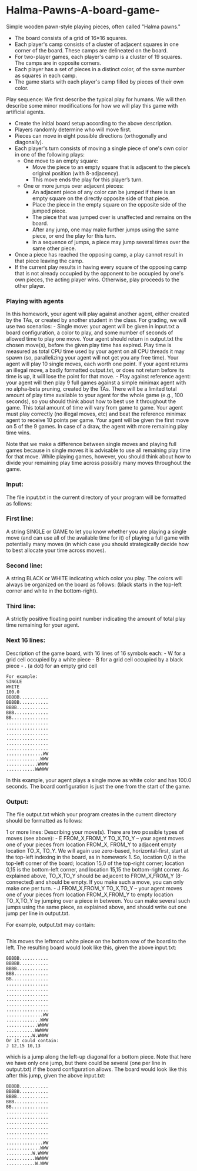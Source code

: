 # Halma-Pawns-A-board-game-

Simple wooden pawn-style playing pieces, often called "Halma pawns."
- The board consists of a grid of 16×16 squares.
- Each player's camp consists of a cluster of adjacent squares in one corner of the board.
These camps are delineated on the board.
- For two-player games, each player's camp is a cluster of 19 squares. The camps are in
opposite corners.
- Each player has a set of pieces in a distinct color, of the same number as squares in each
camp.
- The game starts with each player's camp filled by pieces of their own color.

Play sequence:
We first describe the typical play for humans. We will then describe some minor modifications
for how we will play this game with artificial agents.
- Create the initial board setup according to the above description.
- Players randomly determine who will move first.
- Pieces can move in eight possible directions (orthogonally and diagonally).
- Each player's turn consists of moving a single piece of one's own color in one of the
following plays:
     - One move to an empty square:
          - Move the piece to an empty square that is adjacent to the piece’s original
position (with 8-adjacency).
          - This move ends the play for this player’s turn.
     - One or more jumps over adjacent pieces:
          - An adjacent piece of any color can be jumped if there is an empty square
on the directly opposite side of that piece.
          - Place the piece in the empty square on the opposite side of the jumped
piece.
          - The piece that was jumped over is unaffected and remains on the board.
          - After any jump, one may make further jumps using the same piece, or end
the play for this turn.
          - In a sequence of jumps, a piece may jump several times over the same
other piece.
- Once a piece has reached the opposing camp, a play cannot result in that piece leaving
the camp.
- If the current play results in having every square of the opposing camp that is not already
occupied by the opponent to be occupied by one's own pieces, the acting player wins.
Otherwise, play proceeds to the other player.

### Playing with agents
In this homework, your agent will play against another agent, either created by the TAs, or
created by another student in the class. For grading, we will use two scenarios:
      - Single move: your agent will be given in input.txt a board configuration, a color to play,
and some number of seconds of allowed time to play one move. Your agent should return 
in output.txt the chosen move(s), before the given play time has expired. Play time is
measured as total CPU time used by your agent on all CPU threads it may spawn (so,
parallelizing your agent will not get you any free time). Your agent will play 10 single
moves, each worth one point. If your agent returns an illegal move, a badly formatted
output.txt, or does not return before its time is up, it will lose the point for that move.
      - Play against reference agent: your agent will then play 9 full games against a simple
minimax agent with no alpha-beta pruning, created by the TAs. There will be a limited
total amount of play time available to your agent for the whole game (e.g., 100 seconds),
so you should think about how to best use it throughout the game. This total amount of
time will vary from game to game. Your agent must play correctly (no illegal moves, etc)
and beat the reference minimax agent to receive 10 points per game. Your agent will be
given the first move on 5 of the 9 games. In case of a draw, the agent with more remaining
play time wins.

Note that we make a difference between single moves and playing full games because in single
moves it is advisable to use all remaining play time for that move. While playing games, however,
you should think about how to divide your remaining play time across possibly many moves
throughout the game.

### Input: 
The file input.txt in the current directory of your program will be formatted as follows:
### First line:
A string SINGLE or GAME to let you know whether you are playing a single move
(and can use all of the available time for it) of playing a full game with potentially
many moves (in which case you should strategically decide how to best allocate
your time across moves).
### Second line:
A string BLACK or WHITE indicating which color you play. The colors will always be
organized on the board as follows:
(black starts in the top-left corner and white in the bottom-right).
### Third line:
A strictly positive floating point number indicating the amount of total play time
remaining for your agent.
### Next 16 lines:
Description of the game board, with 16 lines of 16 symbols each:
     - W for a grid cell occupied by a white piece
     - B for a grid cell occupied by a black piece
     - . (a dot) for an empty grid cell

```
For example:
SINGLE
WHITE
100.0
BBBBB...........
BBBBB...........
BBBB............
BBB.............
BB..............
................
................
................
................
................
................
..............WW
.............WWW
............WWWW
...........WWWWW
```

In this example, your agent plays a single move as white color and has 100.0 seconds. The
board configuration is just the one from the start of the game.
### Output: 
The file output.txt which your program creates in the current directory should be
formatted as follows:

1 or more lines: Describing your move(s). There are two possible types of moves (see above):
     - E FROM_X,FROM_Y TO_X,TO_Y – your agent moves one of your pieces from location
FROM_X, FROM_Y to adjacent empty location TO_X, TO_Y. We will again use zero-based,
horizontal-first, start at the top-left indexing in the board, as in homework 1. So, location
0,0 is the top-left corner of the board; location 15,0 of the top-right corner; location 0,15
is the bottom-left corner, and location 15,15 the bottom-right corner. As explained above,
TO_X,TO_Y should be adjacent to FROM_X,FROM_Y (8-connected) and should be empty.
If you make such a move, you can only make one per turn.
     - J FROM_X,FROM_Y TO_X,TO_Y – your agent moves one of your pieces from location
FROM_X,FROM_Y to empty location TO_X,TO_Y by jumping over a piece in between. You
can make several such jumps using the same piece, as explained above, and should write
out one jump per line in output.txt.

For example, output.txt may contain:
```E 11,15 10,15
```
This moves the leftmost white piece on the bottom row of the board to the left. The resulting
board would look like this, given the above input.txt:

```
BBBBB...........
BBBBB...........
BBBB............
BBB.............
BB..............
................
................
................
................
................
................
..............WW
.............WWW
............WWWW
...........WWWWW
..........W.WWWW
Or it could contain:
J 12,15 10,13
```

which is a jump along the left-up diagonal for a bottom piece. Note that here we have only one
jump, but there could be several (one per line in output.txt) if the board configuration allows. The board would look like this after this jump, given the above input.txt:

```
BBBBB...........
BBBBB...........
BBBB............
BBB.............
BB..............
................
................
................
................
................
................
..............WW
.............WWW
..........W.WWWW
...........WWWWW
...........W.WWW
```
